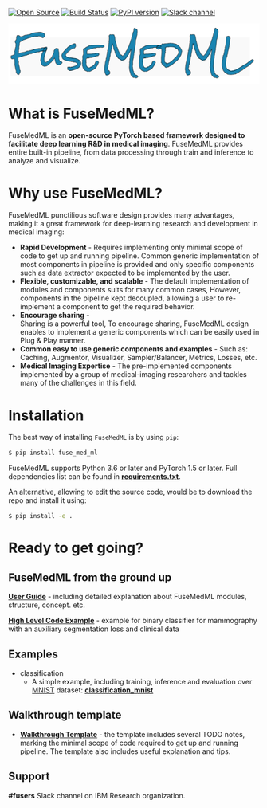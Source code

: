 [![Open Source](https://badges.frapsoft.com/os/v1/open-source.svg)](https://opensource.org/)
[![Build Status](https://travis-ci.org/IBM/FuseMedML.svg?&branch=master)](https://travis-ci.org/IBM/FuseMedML)
[![PyPI version](https://badge.fury.io/py/FuseMedML.svg)](https://badge.fury.io/py/FuseMedML)
[![Slack channel](https://img.shields.io/badge/support-slack-slack.svg?logo=slack)](https://ibm-research.slack.com/archives/C0176S37QNP)

![Fuse Logo](Fuse/doc/FuseMedML-logo.png "Fuse")

# What is FuseMedML?
FuseMedML is an **open-source PyTorch based framework designed to facilitate deep learning R&D in medical imaging**.
FuseMedML provides entire built-in pipeline, from data processing through train and inference to analyze and visualize.

# Why use FuseMedML?
FuseMedML punctilious software design provides many advantages, making it a great framework for deep-learning research and development in medical imaging:  
* **Rapid Development** -
  Requires implementing only minimal scope of code to get up and running pipeline.
  Common generic implementation of most components in pipeline is provided and only specific components such as data extractor expected to be implemented by the user.
* **Flexible, customizable, and scalable** -
  The default implementation of modules and components suits for many common cases, 
  However, components in the pipeline kept decoupled, allowing a user to re-implement a component to get the required behavior.
* **Encourage sharing** -   
  Sharing is a powerful tool, To encourage sharing, FuseMedML design enables to implement a generic components which can be easily used in Plug & Play manner.
* **Common easy to use generic components and examples** - 
  Such as: Caching, Augmentor, Visualizer, Sampler/Balancer, Metrics, Losses, etc.
* **Medical Imaging Expertise** - 
  The pre-implemented components implemented by a group of medical-imaging researchers and tackles many of the challenges in this field.   

# Installation
The best way of installing `FuseMedML` is by using `pip`:
```bash
$ pip install fuse_med_ml
```
 FuseMedML supports Python 3.6 or later and PyTorch 1.5 or later. Full dependencies list can be found in [**requirements.txt**](requirements.txt).
 
An alternative, allowing to edit the source code, would be to download the repo and install it using:
```bash
$ pip install -e .
```

# Ready to get going?
## FuseMedML from the ground up
[**User Guide**](Fuse/doc/user_guide.md) - including detailed explanation about FuseMedML modules, structure, concept. etc.

[**High Level Code Example**](Fuse/doc/high_level_example.md) - example for binary classifier for mammography with an auxiliary segmentation loss and clinical data

## Examples
* classification
    * A simple example, including training, inference and evaluation over [MNIST](http://yann.lecun.com/exdb/mnist/)  dataset: [**classification_mnist**](Fuse/examples/classification/mnist/) 

## Walkthrough template
* [**Walkthrough Template**](Fuse/templates/walkthrough_template.py) - the template includes several TODO notes, marking the minimal scope of code required to get up and running pipeline. The template also includes useful explanation and tips.

## Support
**#fusers** Slack channel on IBM Research organization.


